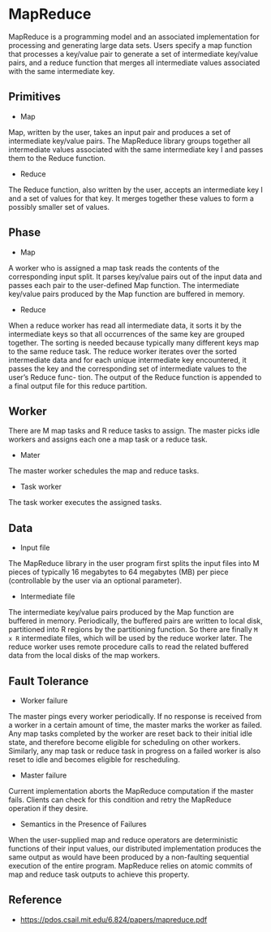 
MapReduce
=========

MapReduce is a programming model and an associated implementation for processing and generating large data sets. Users specify a map function that processes a key/value pair to generate a set of intermediate key/value pairs, and a reduce function that merges all intermediate values associated with the same intermediate key.


Primitives
----------

  * Map

Map, written by the user, takes an input pair and produces a set of intermediate key/value pairs.
The MapReduce library groups together all intermediate values associated with the same intermediate key I and passes them to the Reduce function.

  * Reduce

The Reduce function, also written by the user, accepts an intermediate key I and a set of values for that key. It merges together these values to form a possibly smaller set of values.


Phase
-----

  * Map

A worker who is assigned a map task reads the contents of the corresponding input split. It parses key/value pairs out of the input data and passes each pair to the user-defined Map function. The intermediate key/value pairs produced by the Map function are buffered in memory.

  * Reduce

When a reduce worker has read all intermediate data, it sorts it by the intermediate keys so that all occurrences of the same key are grouped together. The sorting is needed because typically many different keys map to the same reduce task.
The reduce worker iterates over the sorted intermediate data and for each unique intermediate key encountered, it passes the key and the corresponding set of intermediate values to the user’s Reduce func- tion. The output of the Reduce function is appended to a final output file for this reduce partition.


Worker
-------

There are M map tasks and R reduce tasks to assign. The master picks idle workers and assigns each one a map task or a reduce task.

  * Mater

The master worker schedules the map and reduce tasks.

  * Task worker

The task worker executes the assigned tasks.


Data
------

  * Input file

The MapReduce library in the user program first splits the input files into M pieces of typically 16 megabytes to 64 megabytes (MB) per piece (controllable by the user via an optional parameter).

  * Intermediate file

The intermediate key/value pairs produced by the Map function are buffered in memory. Periodically, the buffered pairs are written to local disk, partitioned into R regions by the partitioning function.
So there are finally `M x R` intermediate files, which will be used by the reduce worker later.
The reduce worker uses remote procedure calls to read the related buffered data from the local disks of the map workers.


Fault Tolerance
---------------

  * Worker failure

The master pings every worker periodically. If no response is received from a worker in a certain amount of time, the master marks the worker as failed. Any map tasks completed by the worker are reset back to their initial idle state, and therefore become eligible for scheduling on other workers. Similarly, any map task or reduce task in progress on a failed worker is also reset to idle and becomes eligible for rescheduling.


  * Master failure

Current implementation aborts the MapReduce computation if the master fails. Clients can check for this condition and retry the MapReduce operation if they desire.


  * Semantics in the Presence of Failures

When the user-supplied map and reduce operators are deterministic functions of their input values, our distributed implementation produces the same output as would have been produced by a non-faulting sequential execution of the entire program.
MapReduce relies on atomic commits of map and reduce task outputs to achieve this property.


Reference
---------

  * <https://pdos.csail.mit.edu/6.824/papers/mapreduce.pdf>
